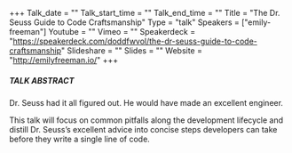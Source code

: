 +++
Talk_date = ""
Talk_start_time = ""
Talk_end_time = ""
Title = "The Dr. Seuss Guide to Code Craftsmanship"
Type = "talk"
Speakers = ["emily-freeman"]
Youtube = ""
Vimeo = ""
Speakerdeck = "https://speakerdeck.com/doddfwvol/the-dr-seuss-guide-to-code-craftsmanship"
Slideshare = ""
Slides = ""
Website = "http://emilyfreeman.io/"
+++

##### TALK ABSTRACT

Dr. Seuss had it all figured out. He would have made an excellent engineer.

This talk will focus on common pitfalls along the development lifecycle and distill Dr. Seuss’s excellent advice into concise steps developers can take before they write a single line of code.
